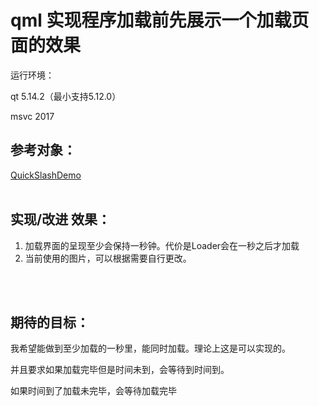 # qml 实现程序加载前先展示一个加载页面的效果

运行环境：

qt 5.14.2（最小支持5.12.0）

msvc 2017

## 参考对象：

[QuickSlashDemo](https://github.com/cjmdaixi/QuickSplashDemo)
<br/>
</br>

## 实现/改进 效果：

1. 加载界面的呈现至少会保持一秒钟。代价是Loader会在一秒之后才加载
2. 当前使用的图片，可以根据需要自行更改。



</br>

</br>

## 期待的目标：

我希望能做到至少加载的一秒里，能同时加载。理论上这是可以实现的。

并且要求如果加载完毕但是时间未到，会等待到时间到。

如果时间到了加载未完毕，会等待加载完毕
